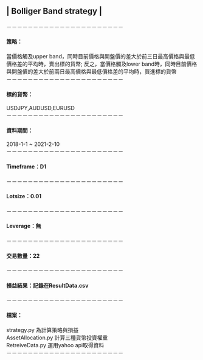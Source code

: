 
## |  Bolliger Band strategy  |  
－－－－－－－－－－－－－－－－－－－－－－  
#### 策略：  
當價格觸及upper band，同時目前價格與開盤價的差大於前三日最高價格與最低價格差的平均時，賣出標的貨幣; 反之，當價格觸及lower band時，同時目前價格與開盤價的差大於前兩日最高價格與最低價格差的平均時，買進標的貨幣  
－－－－－－－－－－－－－－－－－－－－－－  
#### 標的貨幣：  
USDJPY,AUDUSD,EURUSD  
－－－－－－－－－－－－－－－－－－－－－－  
#### 資料期間：  
2018-1-1 ~ 2021-2-10  
－－－－－－－－－－－－－－－－－－－－－－  
#### Timeframe：D1  
－－－－－－－－－－－－－－－－－－－－－－  
#### Lotsize：0.01  
－－－－－－－－－－－－－－－－－－－－－－  
#### Leverage：無  
－－－－－－－－－－－－－－－－－－－－－－  
#### 交易數量：22  
－－－－－－－－－－－－－－－－－－－－－－  
#### 損益結果：記錄在ResultData.csv  
－－－－－－－－－－－－－－－－－－－－－－  
#### 檔案：  
strategy.py 為計算策略與損益  
AssetAllocation.py 計算三種貨幣投資權重  
RetreiveData.py 運用yahoo api取得資料  
－－－－－－－－－－－－－－－－－－－－－－  
